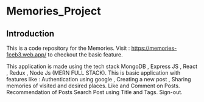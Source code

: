 # Memories_Project

## Introduction
This is a code repository for the Memories. Visit : https://memories-1ceb3.web.app/ to checkout the basic feature.

This application is made using the tech stack MongoDB , Express JS , React , Redux , Node Js (MERN FULL STACK).
This is basic application with features like : 
      Authentication using google , 
      Creating a new post ,
      Sharing memories of visited and desired places.
      Like and Comment on Posts.
      Recommendation of Posts
      Search Post using Title and Tags.
      Sign-out.
